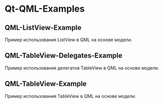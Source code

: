 # Qt-QML-Examples

## QML-ListView-Example

Пример использования ListView в QML на основе модели.

## QML-TableView-Delegates-Example

Пример использования делегатов TableView в QML на основе модели.

## QML-TableView-Example

Пример использования TableView в QML на основе модели.